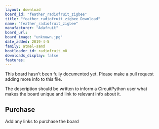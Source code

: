 ```yaml
---
layout: download
board_id: "feather_radiofruit_zigbee"
title: "feather_radiofruit_zigbee Download"
name: "feather_radiofruit_zigbee"
manufacturer: "Adafruit"
board_url:
board_image: "unknown.jpg"
date_added: 2019-4-5
family: atmel-samd
bootloader_id: radiofruit_m0
downloads_display: false
features:
---
```


This board hasn't been fully documented yet. Please make a pull request adding more info to this file.

The description should be written to inform a CircuitPython user what makes the board unique and link to relevant info about it.

## Purchase
Add any links to purchase the board
